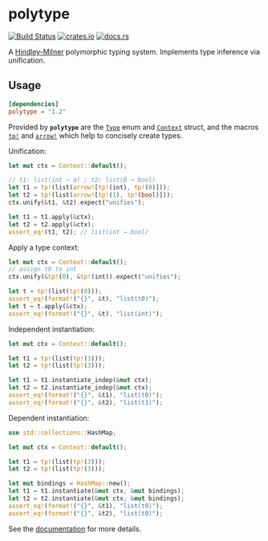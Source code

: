 # polytype

[![Build Status](https://travis-ci.org/lucasem/polytype-rs.svg?branch=master)](https://travis-ci.org/lucasem/polytype-rs)
[![crates.io](https://img.shields.io/crates/v/polytype.svg)](https://crates.io/crates/polytype)
[![docs.rs](https://docs.rs/polytype/badge.svg)](https://docs.rs/polytype)

A [Hindley-Milner](https://wikipedia.org/wiki/Hindley–Milner_type_system) polymorphic typing system.
Implements type inference via unification.

## Usage

```toml
[dependencies]
polytype = "1.2"
```

Provided by **`polytype`** are the
[`Type`](https://docs.rs/polytype/1.2.3/polytype/enum.Type.html) enum and
[`Context`](https://docs.rs/polytype/1.2.3/polytype/struct.Context.html)
struct, and the macros
[`tp!`](https://docs.rs/polytype/1.2.3/polytype/macro.tp.html) and
[`arrow!`](https://docs.rs/polytype/1.2.3/polytype/macro.arrow.html) which
help to concisely create
types.

Unification:

```rust
let mut ctx = Context::default();

// t1: list(int → α) ; t2: list(β → bool)
let t1 = tp!(list(arrow![tp!(int), tp!(0)]));
let t2 = tp!(list(arrow![tp!(1), tp!(bool)]));
ctx.unify(&t1, &t2).expect("unifies");

let t1 = t1.apply(&ctx);
let t2 = t2.apply(&ctx);
assert_eq!(t1, t2); // list(int → bool)
```

Apply a type context:

```rust
let mut ctx = Context::default();
// assign t0 to int
ctx.unify(&tp!(0), &tp!(int)).expect("unifies");

let t = tp!(list(tp!(0)));
assert_eq!(format!("{}", &t), "list(t0)");
let t = t.apply(&ctx);
assert_eq!(format!("{}", &t), "list(int)");
```

Independent instantiation:

```rust
let mut ctx = Context::default();

let t1 = tp!(list(tp!(3)));
let t2 = tp!(list(tp!(3)));

let t1 = t1.instantiate_indep(&mut ctx);
let t2 = t2.instantiate_indep(&mut ctx);
assert_eq!(format!("{}", &t1), "list(t0)");
assert_eq!(format!("{}", &t2), "list(t1)");
```

Dependent instantiation:

```rust
use std::collections::HashMap;

let mut ctx = Context::default();

let t1 = tp!(list(tp!(3)));
let t2 = tp!(list(tp!(3)));

let mut bindings = HashMap::new();
let t1 = t1.instantiate(&mut ctx, &mut bindings);
let t2 = t2.instantiate(&mut ctx, &mut bindings);
assert_eq!(format!("{}", &t1), "list(t0)");
assert_eq!(format!("{}", &t2), "list(t0)");
```

See the [documentation](https://docs.rs/polytype) for more details.
